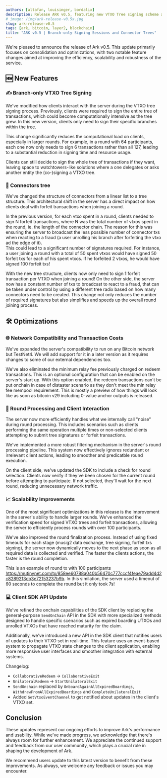 ```yaml
---
authors: [altafan, louisinger, bordalix]
description: Release ARK v0.5, featuring new VTXO Tree signing scheme and Connector Tree.
# image: /img/ark-release-v0.5x.jpg
slug: ark-release-v0.5
tags: [ark, bitcoin, layer2, blockchain]
title: "ARK v0.5 | Branch-only Signing Sessions and Connector Trees"
---
```


<!-- ![Photo by John Doe](/img/ark-release-v0.5.jpg)
_Photo by [John Doe](https://unsplash.com/@johndoe) on [Unsplash](https://unsplash.com)_ -->

We're pleased to announce the release of Ark v0.5. This update primarily focuses on consolidation and optimizations, with two notable feature changes aimed at improving the efficiency, scalability and robustness of the service.

<!-- truncate -->

## 🆕 New Features

### ✍️ Branch-only VTXO Tree Signing

We've modified how clients interact with the server during the VTXO tree signing process. Previously, clients were required to sign the entire tree of transactions, which could become computationally intensive as the tree grew. In this new version, clients only need to sign their specific branches within the tree.

This change significantly reduces the computational load on clients, especially in larger rounds. For example, in a round with 64 participants, each one now only needs to sign 6 transactions rather than all 127, leading to a substantial reduction in signing time and resource usage.

Clients can still decide to sign the whole tree of transactions if they want, leaving space to watchtowers-like solutions where a one delegates or asks another entity the (co-)signing a VTXO tree.

### 🔗 Connectors tree

We've changed the structure of connectors from a linear list to a tree structure. This architectural shift in the server has a direct impact on how clients deal with forfeit transactions when joining a round.

In the previous version, for each vtxo spent in a round, clients needed to sign N forfeit transactions, where N was the total number of vtxos spent in the round, ie. the length of the connector chain. The reason for this was ensuring the server to broadcast the less possible number of connector txs when reacting to a fraud (a user unrolling his branch after forfeiting the vtxo ad the edge of it).  
This could lead to a significant number of signatures required. For instance, a user joining a round with a total of 50 spent vtxos would have signed 50 forfeit txs for each of his spent vtxos. If he forfeited 2 vtxos, he would have signed 100 forfeit txs!

With the new tree structure, clients now only need to sign 1 forfeit transaction per VTXO when joining a round! On the other side, the server now has a constant number of txs to broadcast to react to a fraud, that can be taken under control by using a different tree radix based on how many connectors need to be created.
This change not only reduces the number of required signatures but also simplifies and speeds up the overall round joining process.


## 🛠️ Optimizations

### 🌐 Network Compatibility and Transaction Costs

We've expanded the server's compatibility to run on any Bitcoin network but TestNet4. We will add support for it in a later version as it requires changes to some of our external dependencies too.

We've also eliminated the minimum relay fee previously charged on redeem transactions. This is an optional configuration that can be enabled on the server's start up. With this option enabled, the redeem transactions can't be put onchain in case of distaster scenario as they don't meet the min relay fee mempool requirement. This is mostly a preview of how things will look like as soon as bitcoin v29 including 0-value anchor outputs is released.

### 🔄 Round Processing and Client Interaction

The server now more efficiently handles what we internally call "noise" during round processing. This includes scenarios such as clients performing the same operation multiple times or non-selected clients attempting to submit tree signatures or forfeit transactions.

We've implemented a more robust filtering mechanism in the server's round processing pipeline. This system now effectively ignores redundant or irrelevant client actions, leading to smoother and predicatble round execution.

On the client side, we've updated the SDK to include a check for round selection. Clients now verify if they've been chosen for the current round before attempting to participate. If not selected, they'll wait for the next round, reducing unnecessary network traffic.

### 📈 Scalability Improvements

One of the most significant optimizations in this release is the improvement in the server's ability to handle larger rounds. We've enhanced the verification speed for signed VTXO trees and forfeit transactions, allowing the server to efficiently process rounds with over 100 participants.

We've also improved the round finalization process. Instead of using fixed timeouts for each stage (musig2 data exchange, tree signing, forfeit txs signing), the server now dynamically moves to the next phase as soon as all required data is collected and verified. The faster the clients actions, the faster is the round completion. 

This is an example of round tx with 100 participants https://mutinynet.com/tx/858ee60788a040b56470c777cccf4feae79add4d2c8289213cb3e72153237b9b. In this similation, the server used a timeout of 60 seconds to complete the round but it only took 7s!

### 💻 Client SDK API Update

We've refined the onchain capabilities of the SDK client by replacing the general-purpose `SendOnChain` API in the SDK with more specialized methods designed to handle specific scenarios such as expired boarding UTXOs and unrolled VTXOs that have reached maturity for the claim.

Additionally, we've introduced a new API in the SDK client that notifies users of updates to their VTXO set in real-time. This feature uses an event-based system to propagate VTXO state changes to the client application, enabling more responsive user interfaces and smoother integration with external systems.

Changelog:
- `CollaborativeRedeem` -> `CollaborativeExit`
- `UnilateralRedeem` -> `StartUnilateralExit`
- `SendOnchain` replaced by `OnboardAgainAllExpiredBoardings`, `WithdrawFromAllExpiredBoardings` and `CompleteUnilateralExit`
- Added `GetVtxoEventChannel` to get notified about updates in the client's VTXO set.

## Conclusion

These updates represent our ongoing efforts to improve Ark's performance and usability. While we've made progress, we acknowledge that there's always room for further enhancement. We appreciate the continued support and feedback from our user community, which plays a crucial role in shaping the development of Ark.

We recommend users update to this latest version to benefit from these improvements. As always, we welcome any feedback or issues you may encounter.